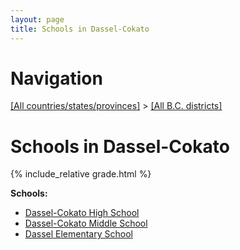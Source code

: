 ```yaml
---
layout: page
title: Schools in Dassel-Cokato
---
```

# Navigation

[[All countries/states/provinces]](../..) > [[All B.C. districts]](..)

# Schools in Dassel-Cokato

{% include_relative grade.html %}

**Schools:**

- [Dassel-Cokato High School](Dassel-Cokato_High_School.md)
- [Dassel-Cokato Middle School](Dassel-Cokato_Middle_School.md)
- [Dassel Elementary School](Dassel_Elementary_School.md)

